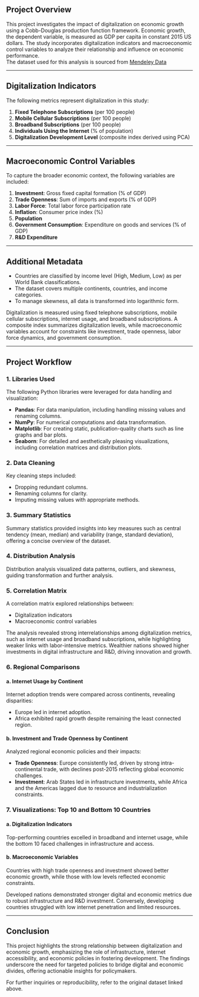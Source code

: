 ## Project Overview  
This project investigates the impact of digitalization on economic growth using a Cobb-Douglas production function framework. Economic growth, the dependent variable, is measured as GDP per capita in constant 2015 US dollars. The study incorporates digitalization indicators and macroeconomic control variables to analyze their relationship and influence on economic performance.  
The dataset used for this analysis is sourced from [Mendeley Data](https://data.mendeley.com/datasets/ctm7vvpp7n/1)

---

## Digitalization Indicators  
The following metrics represent digitalization in this study:  
1. **Fixed Telephone Subscriptions** (per 100 people)  
2. **Mobile Cellular Subscriptions** (per 100 people)  
3. **Broadband Subscriptions** (per 100 people)  
4. **Individuals Using the Internet** (% of population)  
5. **Digitalization Development Level** (composite index derived using PCA)  

---

## Macroeconomic Control Variables  
To capture the broader economic context, the following variables are included:  
1. **Investment**: Gross fixed capital formation (% of GDP)  
2. **Trade Openness**: Sum of imports and exports (% of GDP)  
3. **Labor Force**: Total labor force participation rate  
4. **Inflation**: Consumer price index (%)  
5. **Population**  
6. **Government Consumption**: Expenditure on goods and services (% of GDP)  
7. **R&D Expenditure**  

---

## Additional Metadata  
- Countries are classified by income level (High, Medium, Low) as per World Bank classifications.  
- The dataset covers multiple continents, countries, and income categories.  
- To manage skewness, all data is transformed into logarithmic form.  

Digitalization is measured using fixed telephone subscriptions, mobile cellular subscriptions, internet usage, and broadband subscriptions. A composite index summarizes digitalization levels, while macroeconomic variables account for constraints like investment, trade openness, labor force dynamics, and government consumption.

---

## Project Workflow  

### 1. **Libraries Used**  
The following Python libraries were leveraged for data handling and visualization:  
- **Pandas**: For data manipulation, including handling missing values and renaming columns.  
- **NumPy**: For numerical computations and data transformation.  
- **Matplotlib**: For creating static, publication-quality charts such as line graphs and bar plots.  
- **Seaborn**: For detailed and aesthetically pleasing visualizations, including correlation matrices and distribution plots.  

### 2. **Data Cleaning**  
Key cleaning steps included:  
- Dropping redundant columns.  
- Renaming columns for clarity.  
- Imputing missing values with appropriate methods.  

### 3. **Summary Statistics**  
Summary statistics provided insights into key measures such as central tendency (mean, median) and variability (range, standard deviation), offering a concise overview of the dataset.  

### 4. **Distribution Analysis**  
Distribution analysis visualized data patterns, outliers, and skewness, guiding transformation and further analysis.  

### 5. **Correlation Matrix**  
A correlation matrix explored relationships between:  
- Digitalization indicators  
- Macroeconomic control variables  

The analysis revealed strong interrelationships among digitalization metrics, such as internet usage and broadband subscriptions, while highlighting weaker links with labor-intensive metrics. Wealthier nations showed higher investments in digital infrastructure and R&D, driving innovation and growth.  

### 6. **Regional Comparisons**  
#### a. **Internet Usage by Continent**  
Internet adoption trends were compared across continents, revealing disparities:  
- Europe led in internet adoption.  
- Africa exhibited rapid growth despite remaining the least connected region.  

#### b. **Investment and Trade Openness by Continent**  
Analyzed regional economic policies and their impacts:  
- **Trade Openness**: Europe consistently led, driven by strong intra-continental trade, with declines post-2015 reflecting global economic challenges.  
- **Investment**: Arab States led in infrastructure investments, while Africa and the Americas lagged due to resource and industrialization constraints.  

### 7. **Visualizations: Top 10 and Bottom 10 Countries**  
#### a. **Digitalization Indicators**  
Top-performing countries excelled in broadband and internet usage, while the bottom 10 faced challenges in infrastructure and access.  

#### b. **Macroeconomic Variables**  
Countries with high trade openness and investment showed better economic growth, while those with low levels reflected economic constraints.  

Developed nations demonstrated stronger digital and economic metrics due to robust infrastructure and R&D investment. Conversely, developing countries struggled with low internet penetration and limited resources.  

---

## Conclusion  
This project highlights the strong relationship between digitalization and economic growth, emphasizing the role of infrastructure, internet accessibility, and economic policies in fostering development. The findings underscore the need for targeted policies to bridge digital and economic divides, offering actionable insights for policymakers.  

For further inquiries or reproducibility, refer to the original dataset linked above.  
